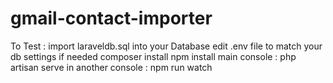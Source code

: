 # gmail-contact-importer

To Test :
import laraveldb.sql into your Database
edit .env file to match your db settings if needed 
composer install
npm install 
main console : php artisan serve
in another console : npm run watch 
